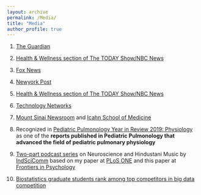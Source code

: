 ```yaml
---
layout: archive
permalink: /Media/
title: "Media"
author_profile: true
---
```


1. <span style ="color:blue">[The Guardian](https://www.theguardian.com/environment/2023/apr/06/forever-chemicals-infertility-women-pfas-blood)</span>

2. <span style ="color:blue">[Health & Wellness section of The TODAY Show/NBC News](https://www.today.com/health/womens-health/causes-infertility-pfas-forever-chemicals-rcna76528)</span>

3. <span style ="color:blue">[Fox News](https://www.foxnews.com/health/chemicals-water-household-objects-shown-reduce-fertility-women-study)</span>

4. <span style ="color:blue">[Newyork Post](https://nypost.com/2023/03/21/inescapable-forever-chemicals-hurt-pregnancy-odds-warning-to-women/)</span> 

5. <span style ="color:blue">[Health & Wellness section of The TODAY Show/NBC News](https://www.today.com/health/pfas-exposure-utero-may-rising-rates-liver-disease-kids-study-finds-rcna37328)</span>

6. <span style ="color:blue">[Technology Networks](https://www.technologynetworks.com/tn/news/prenatal-chemical-exposure-associated-with-rising-liver-disease-in-children-363458)</span>

7. <span style ="color:blue">[Mount Sinai Newsroom](https://www.mountsinai.org/about/newsroom/2022/prenatal-exposure-to-chemicals-in-consumer-and-industrial-products-is-associated-with-rising-liver-disease-in-children)</span> and <span style ="color:blue">[Icahn School of Medicine](https://www.youtube.com/watch?v=gaiKVC2R_yA)</span>

8. Recognized in <span style ="color:blue"> [Pediatric Pulmonology Year in Review 2019: Physiology](https://pubmed.ncbi.nlm.nih.gov/32729952/)</span> as one of the **reports published in Pediatric Pulmonology that advanced the field of pediatric pulmonary physiology**

9. <span style ="color:blue"> [Two-part podcast series](https://indscicomm.blog/podcast/emotions-hindustani-music-part-2/)</span> on Neuroscience and Hindustani Music by <span style ="color:blue"> [IndSciComm](https://indscicomm.blog/)</span> based on my paper at <span style ="color:blue"> [PLoS ONE](https://doi.org/10.1371/journal.pone.0222380)</span> and this paper at <span style ="color:blue"> [Frontiers in Psychology
](https://www.frontiersin.org/articles/10.3389/fpsyg.2015.00513/full)</span>

10. <span style = "color:blue">[Biostatistics graduate students rank among top competitors in big data competition](https://pennstatehealthnews.org/topics/biostatistics-grad-students-big-data/)
